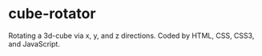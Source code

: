 # cube-rotator
 Rotating a 3d-cube via x, y, and z directions. Coded by HTML, CSS, CSS3, and JavaScript.

